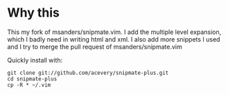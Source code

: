 # Why this #
This my fork of msanders/snipmate.vim. I add the multiple level expansion, which I
badly need in writing html and xml. I also add more snippets I used and I try to
merge the pull request of msanders/snipmate.vim

Quickly install with:

    git clone git://github.com/acevery/snipmate-plus.git
	cd snipmate-plus
	cp -R * ~/.vim

